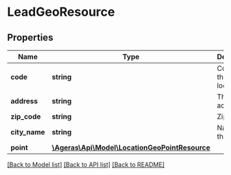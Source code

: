 # LeadGeoResource

## Properties
Name | Type | Description | Notes
------------ | ------------- | ------------- | -------------
**code** | **string** | Code for the given location. | [optional] 
**address** | **string** | The address. | [optional] 
**zip_code** | **string** | Zip Code. | [optional] 
**city_name** | **string** | Name of the city. | [optional] 
**point** | [**\Ageras\Api\Model\LocationGeoPointResource**](LocationGeoPointResource.md) |  | [optional] 

[[Back to Model list]](../README.md#documentation-for-models) [[Back to API list]](../README.md#documentation-for-api-endpoints) [[Back to README]](../README.md)


